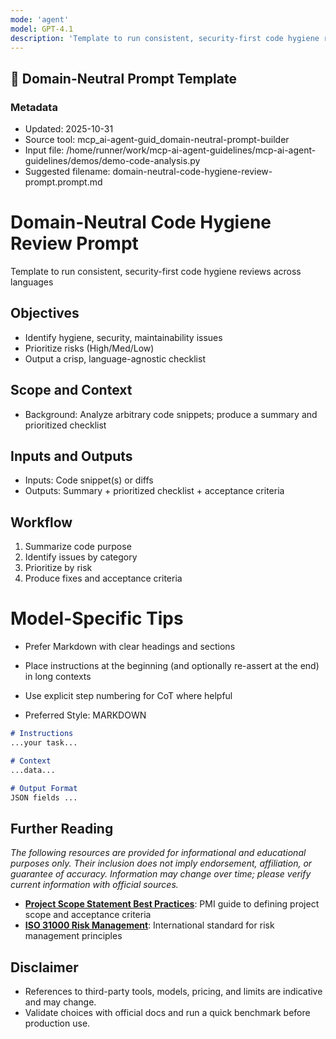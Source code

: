 ```yaml
---
mode: 'agent'
model: GPT-4.1
description: 'Template to run consistent, security-first code hygiene reviews across languages'
---
```

## 🧩 Domain-Neutral Prompt Template

### Metadata
- Updated: 2025-10-31
- Source tool: mcp_ai-agent-guid_domain-neutral-prompt-builder
- Input file: /home/runner/work/mcp-ai-agent-guidelines/mcp-ai-agent-guidelines/demos/demo-code-analysis.py
- Suggested filename: domain-neutral-code-hygiene-review-prompt.prompt.md

# Domain-Neutral Code Hygiene Review Prompt

Template to run consistent, security-first code hygiene reviews across languages

## Objectives
- Identify hygiene, security, maintainability issues
- Prioritize risks (High/Med/Low)
- Output a crisp, language-agnostic checklist

## Scope and Context
- Background: Analyze arbitrary code snippets; produce a summary and prioritized checklist

## Inputs and Outputs
- Inputs: Code snippet(s) or diffs
- Outputs: Summary + prioritized checklist + acceptance criteria

## Workflow
1) Summarize code purpose
2) Identify issues by category
3) Prioritize by risk
4) Produce fixes and acceptance criteria


# Model-Specific Tips

- Prefer Markdown with clear headings and sections
- Place instructions at the beginning (and optionally re-assert at the end) in long contexts
- Use explicit step numbering for CoT where helpful

- Preferred Style: MARKDOWN

```md
# Instructions
...your task...

# Context
...data...

# Output Format
JSON fields ...
```


## Further Reading

*The following resources are provided for informational and educational purposes only. Their inclusion does not imply endorsement, affiliation, or guarantee of accuracy. Information may change over time; please verify current information with official sources.*

- **[Project Scope Statement Best Practices](https://www.pmi.org/learning/library/project-scope-statement-7017)**: PMI guide to defining project scope and acceptance criteria
- **[ISO 31000 Risk Management](https://www.iso.org/iso-31000-risk-management.html)**: International standard for risk management principles


## Disclaimer
- References to third-party tools, models, pricing, and limits are indicative and may change.
- Validate choices with official docs and run a quick benchmark before production use.
